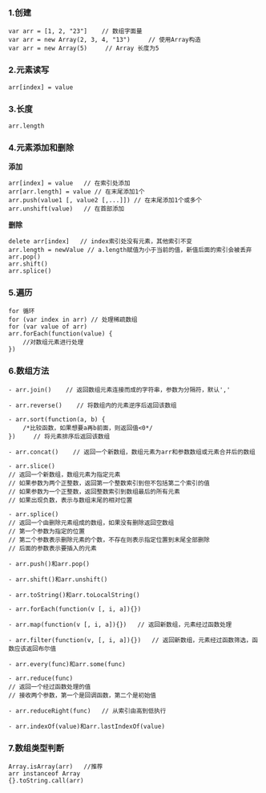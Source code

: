 ### 1.创建

	var arr = [1, 2, "23"]    // 数组字面量
	var arr = new Array(2, 3, 4, "13")     // 使用Array构造
	var arr = new Array(5)     // Array 长度为5
### 2.元素读写

	arr[index] = value
### 3.长度

	arr.length
### 4.元素添加和删除

**添加**

	arr[index] = value   // 在索引处添加
	arr[arr.length] = value // 在末尾添加1个
	arr.push(value1 [, value2 [,...]]) // 在末尾添加1个或多个
	arr.unshift(value)   // 在首部添加
**删除**

	delete arr[index]   // index索引处没有元素，其他索引不变
	arr.length = newValue // a.length赋值为小于当前的值，新值后面的索引会被丢弃
	arr.pop()
	arr.shift()
	arr.splice()
### 5.遍历

	for 循环
	for (var index in arr) // 处理稀疏数组
	for (var value of arr)
	arr.forEach(function(value) {
		//对数组元素进行处理
	})
### 6.数组方法

	- arr.join()    // 返回数组元素连接而成的字符串，参数为分隔符，默认','

	- arr.reverse()    // 将数组内的元素逆序后返回该数组

	- arr.sort(function(a, b) {
		/*比较函数，如果想要a再b前面，则返回值<0*/
	})     // 将元素排序后返回该数组

	- arr.concat()    // 返回一个新数组，数组元素为arr和参数数组或元素合并后的数组

	- arr.slice()
	// 返回一个新数组，数组元素为指定元素
	// 如果参数为两个正整数，返回第一个整数索引到但不包括第二个索引的值
	// 如果参数为一个正整数，返回整数索引到数组最后的所有元素
	// 如果出现负数，表示与数组末尾的相对位置

	- arr.splice()
	// 返回一个由删除元素组成的数组，如果没有删除返回空数组
	// 第一个参数为指定的位置
	// 第二个参数表示删除元素的个数，不存在则表示指定位置到末尾全部删除
	// 后面的参数表示要插入的元素

	- arr.push()和arr.pop()

	- arr.shift()和arr.unshift()

	- arr.toString()和arr.toLocalString()

	- arr.forEach(function(v [, i, a]){})

	- arr.map(function(v [, i, a]){})   // 返回新数组，元素经过函数处理

	- arr.filter(function(v, [, i, a]){})   // 返回新数组，元素经过函数筛选，函数应该返回布尔值

	- arr.every(func)和arr.some(func)

	- arr.reduce(func)
	// 返回一个经过函数处理的值
	// 接收两个参数，第一个是回调函数，第二个是初始值

	- arr.reduceRight(func)   // 从索引由高到低执行

	- arr.indexOf(value)和arr.lastIndexOf(value)
### 7.数组类型判断

	Array.isArray(arr)   //推荐
	arr instanceof Array
	{}.toString.call(arr)

